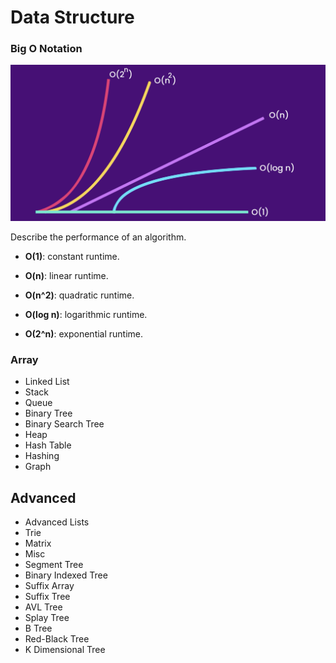# Data Structure

### Big O Notation
![](https://github.com/shamy1st/data-structure/blob/main/images/big-o.png)

Describe the performance of an algorithm.
  * **O(1)**: constant runtime.

  * **O(n)**: linear runtime.

  * **O(n^2)**: quadratic runtime.

  * **O(log n)**: logarithmic runtime.

  * **O(2^n)**: exponential runtime.

### Array
* Linked List
* Stack
* Queue
* Binary Tree
* Binary Search Tree
* Heap
* Hash Table
* Hashing
* Graph

## Advanced
* Advanced Lists
* Trie
* Matrix
* Misc
* Segment Tree
* Binary Indexed Tree
* Suffix Array
* Suffix Tree
* AVL Tree
* Splay Tree
* B Tree
* Red-Black Tree
* K Dimensional Tree
